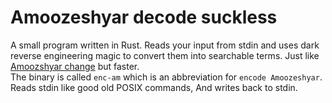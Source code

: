 # Amoozeshyar decode suckless
A small program written in Rust. Reads your input from stdin and uses dark reverse engineering magic to convert them into searchable terms. Just like [Amoozshyar change](https://amozeshyar.info/change/) but faster.  
The binary is called `enc-am` which is an abbreviation for `encode Amoozeshyar`. Reads stdin like good old POSIX commands, And writes back to stdin.

